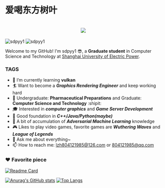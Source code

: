 # 爱喝东方树叶
<h1 align="center"> <a href="https://sunguoqi.com/"> <img src="https://readme-typing-svg.herokuapp.com/?lines=Welcome;sdpyy1祝您今天愉快;print(%22Hello%2C%20World!%22);console.log(%22Hello%2C%20World!%22)&center=true&size=27"> </a> </h1>


![sdpyy1](https://img.shields.io/badge/Hello-Sweat%20World-orange)
![sdpyy1](https://komarev.com/ghpvc/?username=sdpyy1)

Welcome to my GitHub! I'm sdpyy1 😎, a &zwnj;**Graduate student**&zwnj; in Computer Science and Technology at [Shanghai University of Electric Power](https://www.shiep.edu.cn/).

### TAGS
* 🌱 I’m currently learning **vulkan** 
* 🏄 Want to become a ***Graphics Rendering Engineer*** and keep working hard
* 👏 Undergraduate: **Pharmaceutical Preparations** and Graduate: **Computer Science and Technology** :shipit:
* 🎓 Interested in ***computer graphics*** and ***‌Game Server Development‌***
* 🚬 Good foundation in ***C++/Java/Python(maybe)***
* 🙈 A bit of accumulation of ***Adversarial Machine Learning*** knowledge
* 🎮 Likes to play video games, favorite games are ***Wuthering Waves*** and ***League of Legends***
* 💬 Ask me about everything~
* 📫 How to reach me: lzh804121985@126.com  or 804121985@qq.com


### ❤️ Favorite piece     
[![Readme Card](https://github-readme-stats.vercel.app/api/pin/?username=sdpyy1&repo=CppLearn&show_icons=true&theme=tokyonight)](https://github.com/sdpyy1/github-readme-stats)

[![Anurag's GitHub stats](https://github-readme-stats.vercel.app/api?username=sdpyy1&show_icons=true&theme=tokyonight)](https://github.com/sdpyy1/github-readme-stats)
[![Top Langs](https://github-readme-stats.vercel.app/api/top-langs/?username=sdpyy1&theme=tokyonight&layout=compact)](https://github.com/sdpyy1/github-readme-stats)

